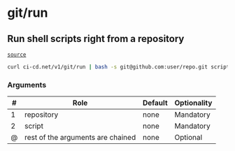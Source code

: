 # git/run

## Run shell scripts right from a repository
[`source`](https://github.com/omrilotan/ci-cd.net/blob/master/scripts/v1/git/run)

<!--email_off-->
```sh
curl ci-cd.net/v1/git/run | bash -s git@github.com:user/repo.git scripts/function.sh arg1 arg2
```
<!--/email_off-->

### Arguments

| # | Role | Default | Optionality
| --- | --- | --- | ---
| 1 | repository | none | Mandatory
| 2 | script | none | Mandatory
| @ | rest of the arguments are chained | none | Optional

